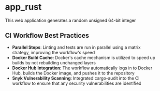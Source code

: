# app_rust

This web application generates a random unsigned 64-bit integer

## CI Workflow Best Practices

- **Parallel Steps**: Linting and tests are run in parallel using a matrix strategy, improving the workflow's speed
- **Docker Build Cache**: Docker's cache mechanism is utilized to speed up builds by not rebuilding unchanged layers
- **Docker Hub Integration**: The workflow automatically logs in to Docker Hub, builds the Docker image, and pushes it to the repository
- **Snyk Vulnerability Scanning**: Integrated cargo-audit into the CI workflow to ensure that any security vulnerabilities are identified
